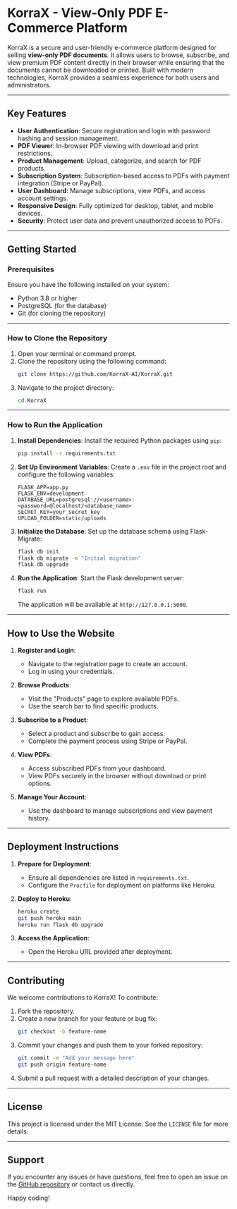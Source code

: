 # KorraX - View-Only PDF E-Commerce Platform

KorraX is a secure and user-friendly e-commerce platform designed for selling **view-only PDF documents**. It allows users to browse, subscribe, and view premium PDF content directly in their browser while ensuring that the documents cannot be downloaded or printed. Built with modern technologies, KorraX provides a seamless experience for both users and administrators.

---

## Key Features

- **User Authentication**: Secure registration and login with password hashing and session management.
- **PDF Viewer**: In-browser PDF viewing with download and print restrictions.
- **Product Management**: Upload, categorize, and search for PDF products.
- **Subscription System**: Subscription-based access to PDFs with payment integration (Stripe or PayPal).
- **User Dashboard**: Manage subscriptions, view PDFs, and access account settings.
- **Responsive Design**: Fully optimized for desktop, tablet, and mobile devices.
- **Security**: Protect user data and prevent unauthorized access to PDFs.

---

## Getting Started

### Prerequisites

Ensure you have the following installed on your system:
- Python 3.8 or higher
- PostgreSQL (for the database)
- Git (for cloning the repository)

---

### How to Clone the Repository

1. Open your terminal or command prompt.
2. Clone the repository using the following command:
   ```bash
   git clone https://github.com/KorraX-AI/KorraX.git
   ```
3. Navigate to the project directory:
   ```bash
   cd KorraX
   ```

---

### How to Run the Application

1. **Install Dependencies**:
   Install the required Python packages using `pip`:
   ```bash
   pip install -r requirements.txt
   ```

2. **Set Up Environment Variables**:
   Create a `.env` file in the project root and configure the following variables:
   ```
   FLASK_APP=app.py
   FLASK_ENV=development
   DATABASE_URL=postgresql://<username>:<password>@localhost/<database_name>
   SECRET_KEY=your_secret_key
   UPLOAD_FOLDER=static/uploads
   ```

3. **Initialize the Database**:
   Set up the database schema using Flask-Migrate:
   ```bash
   flask db init
   flask db migrate -m "Initial migration"
   flask db upgrade
   ```

4. **Run the Application**:
   Start the Flask development server:
   ```bash
   flask run
   ```
   The application will be available at `http://127.0.0.1:5000`.

---

## How to Use the Website

1. **Register and Login**:
   - Navigate to the registration page to create an account.
   - Log in using your credentials.

2. **Browse Products**:
   - Visit the "Products" page to explore available PDFs.
   - Use the search bar to find specific products.

3. **Subscribe to a Product**:
   - Select a product and subscribe to gain access.
   - Complete the payment process using Stripe or PayPal.

4. **View PDFs**:
   - Access subscribed PDFs from your dashboard.
   - View PDFs securely in the browser without download or print options.

5. **Manage Your Account**:
   - Use the dashboard to manage subscriptions and view payment history.

---

## Deployment Instructions

1. **Prepare for Deployment**:
   - Ensure all dependencies are listed in `requirements.txt`.
   - Configure the `Procfile` for deployment on platforms like Heroku.

2. **Deploy to Heroku**:
   ```bash
   heroku create
   git push heroku main
   heroku run flask db upgrade
   ```

3. **Access the Application**:
   - Open the Heroku URL provided after deployment.

---

## Contributing

We welcome contributions to KorraX! To contribute:
1. Fork the repository.
2. Create a new branch for your feature or bug fix:
   ```bash
   git checkout -b feature-name
   ```
3. Commit your changes and push them to your forked repository:
   ```bash
   git commit -m "Add your message here"
   git push origin feature-name
   ```
4. Submit a pull request with a detailed description of your changes.

---

## License

This project is licensed under the MIT License. See the `LICENSE` file for more details.

---

## Support

If you encounter any issues or have questions, feel free to open an issue on the [GitHub repository](https://github.com/KorraX-AI/KorraX) or contact us directly.

Happy coding!

